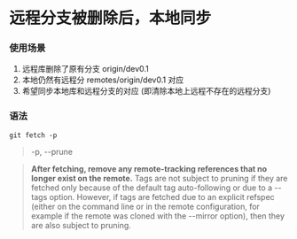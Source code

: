 # 远程分支被删除后，本地同步

### 使用场景

1. 远程库删除了原有分支 origin/dev0.1
2. 本地仍然有远程分 remotes/origin/dev0.1 对应
3. 希望同步本地库和远程分支的对应 (即清除本地上远程不存在的远程分支)

### 语法

```
git fetch -p
```

> -p, --prune  
 
> **After fetching, remove any remote-tracking references that no longer exist on the remote.** Tags are not subject to pruning if they are fetched only because of the default tag auto-following or due to a --tags option. However, if tags are fetched due to an explicit refspec (either on the command line or in the remote configuration, for example if the remote was cloned with the --mirror option), then they are also subject to pruning.
